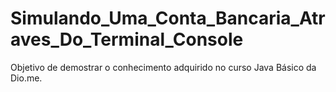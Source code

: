 # Simulando_Uma_Conta_Bancaria_Atraves_Do_Terminal_Console
Objetivo de demostrar o conhecimento adquirido no curso Java Básico da Dio.me.
